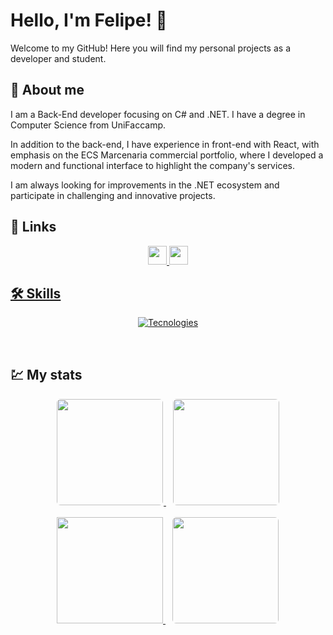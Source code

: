 # Hello, I'm Felipe! 👋
Welcome to my GitHub! Here you will find my personal projects as a developer and student.

## 🚀 About me
I am a Back-End developer focusing on C# and .NET. I have a degree in Computer Science from UniFaccamp.

In addition to the back-end, I have experience in front-end with React, with emphasis on the ECS Marcenaria commercial portfolio, where I developed a modern and functional interface to highlight the company's services.

I am always looking for improvements in the .NET ecosystem and participate in challenging and innovative projects.

## 🔗 Links

<div align="center">
<a href = "malito:felipeferraz1398@gmail.com">
<img height="30px" src="https://img.shields.io/badge/Gmail-D14836?style=for-the-badge&logo=gmail&logoColor=white"/>
<a href = "https://www.linkedin.com/in/felipe-ferraz-4b0145247">
<img height="30px" src="https://img.shields.io/badge/LinkedIn-0077B5?style=for-the-badge&logo=linkedin&logoColor=white"/>
</div>


## 🛠 Skills
<div align="center">

[![Tecnologies](https://skillicons.dev/icons?i=cs,py,js,react,linux&perline=14)](https://github.com/FelipeFerraz98)

</div>

<br>

## 💹 My stats

<div align="center"
    style="margin-top: 15px;">
<a href = "https://github.com/FelipeFerraz98">
<img height="170em" 
    style="border: 1px solid white; border-radius: 0.5em;"
    src="https://github-profile-summary-cards.vercel.app/api/cards/profile-details?username=felipeferraz98&theme=tokyonight"/>
<img height="170em"
    style="border: 0.1px solid white; border-radius: 0.5em; margin-left: 10px;"
    src="https://github-readme-stats.vercel.app/api/top-langs/?username=FelipeFerraz98&layout=donut&theme=tokyonight"/>
</div>

<div align="center"
    style="margin-top: 15px;">
<a href = "https://github.com/FelipeFerraz98">
<img height="170em" src="https://github-profile-trophy.vercel.app/?username=felipeferraz98&row=1&column=3&theme=tokyonight&margin-w=15&margin-h=15"/>
<img height="170em"
    style="border: 1px solid white; border-radius: 0.5em; margin-left: 10px;"
    src="https://github-profile-summary-cards.vercel.app/api/cards/productive-time?username=FelipeFerraz98&theme=tokyonight&utcOffset=-3"/>
</div>

